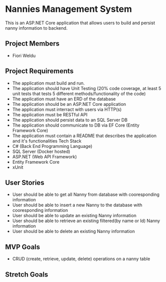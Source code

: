 # Nannies Management System
This is an ASP.NET Core application that allows users to build and persist nanny information to backend.

## Project Members
* Fiori Weldu

## Project Requirements
* The application must build and run. <br/>
* The application should have Unit Testing (20% code coverage, at least 5 unit tests that tests 5 different methods/functionality of the code)<br/>
* The application must have an ERD of the database<br/>
* The application should be an ASP.NET Core application<br/>
* The application must interract with users via HTTP(s)<br/>
* The application must be RESTful API<br/>
* The application should persist data to an SQL Server DB<br/>
* The application should communicate to DB via EF Core (Entity Framework Core)<br/>
* The application must contain a README that describes the application and it's functionalities
  Tech Stack<br/>
* C# (Back End Programming Language)<br/>
* SQL Server (Docker hosted)<br/>
* ASP.NET (Web API Framework)<br/>
* Entity Framework Core<br/>
* xUnit<br/>

## User Stories
* User should be able to get all  Nanny from database with cooresponding information<br/>
* User should be able to insert a new Nanny to the database with cooresponding information<br/>
* User should be able to update an existing Nanny information<br/>
* User should be able to retrieve an existing filtered(by name or Id) Nanny information<br/>
* User should be able to delete an existing Nanny information<br/>
 

## MVP Goals
* CRUD (create, retrieve, update, delete) operations on a nanny table

## Stretch Goals
